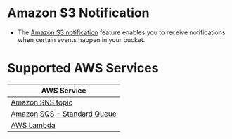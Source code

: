 # Amazon S3 Notification
- The [Amazon S3 notification](https://docs.aws.amazon.com/AmazonS3/latest/userguide/NotificationHowTo.html) feature enables you to receive notifications when certain events happen in your bucket.

# Supported AWS Services

| AWS Service                                                                      |
|----------------------------------------------------------------------------------|
| [Amazon SNS topic](../../4_MessageBrokers/AmazonSNS.md)                   |
| [Amazon SQS - Standard Queue](../../4_MessageBrokers/AmazonSQS/Readme.md) |
| [AWS Lambda ](../../2_Compute/AWSLambda)                                 |

